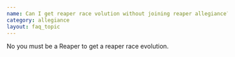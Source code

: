```yaml
---
name: Can I get reaper race volution without joining reaper allegiance?
category: allegiance
layout: faq_topic
---
```

No you must be a Reaper to get a reaper race evolution.